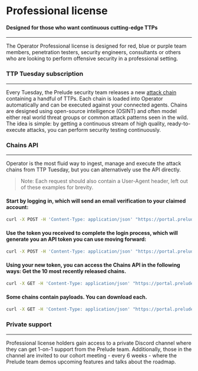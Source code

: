 # Professional license

#### Designed for those who want continuous cutting-edge TTPs

---

The Operator Professional license is designed for red, blue or purple team members,
penetration testers, security engineers, consultants or others who are looking to perform offensive security 
in a professional setting. 

### TTP Tuesday subscription

---

Every Tuesday, the Prelude security team releases a new [attack chain](https://chains.prelude.org) containing a handful of TTPs.
Each chain is loaded into Operator automatically and can be executed against your connected agents. Chains are designed 
using open-source intelligence (OSINT) and often model either real world threat groups or common attack patterns seen in the wild.
The idea is simple: by getting a continuous stream of high quality, ready-to-execute attacks, you can perform security testing continuously.

### Chains API

---

Operator is the most fluid way to ingest, manage and execute the attack chains from TTP Tuesday, but you can alternatively
use the API directly.

> Note: Each request should also contain a User-Agent header, left out of these examples for brevity.

#### Start by logging in, which will send an email verification to your claimed account:

```bash
curl -X POST -H 'Content-Type: application/json' "https://portal.prelude.org/claim" -d '{"action":"send","claim":"example@prelude.org"}'
```

#### Use the token you received to complete the login process, which will generate you an API token you can use moving forward:

```bash
curl -X POST -H 'Content-Type: application/json' "https://portal.prelude.org/claim" -d '{"claim":"$TOKEN"}'
```

#### Using your new token, you can access the Chains API in the following ways: Get the 10 most recently released chains.

```bash
curl -X GET -H 'Content-Type: application/json' "https://portal.prelude.org/chains?count=10&email=example@prelude.org&token=$TOKEN"
```

#### Some chains contain payloads. You can download each.

```bash
curl -X GET -H 'Content-Type: application/json' "https://portal.prelude.org/chains/payload=sha1/payload?email=example@prelude.org&token=$TOKEN"
```

### Private support

---

Professional license holders gain access to a private Discord channel where they can get 1-on-1 support from the Prelude team. 
Additionally, those in the channel are invited to our cohort
meeting - every 6 weeks - where the Prelude team demos upcoming features and talks about the roadmap.
